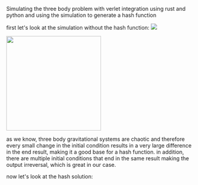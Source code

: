  Simulating the three body problem with verlet integration using rust and python and using the simulation to generate a hash function 

first let's look at the simulation without the hash function:
![](https://github.com/YoavNir1999/three-body-hash/blob/main/simulation.gif)

<img src="https://github.com/YoavNir1999/three-body-hash/blob/main/simulation.gif" width="250" height="250"/>

as we know, three body gravitational systems are chaotic and therefore every small change in the initial condition results in a very large difference in the end result, making it a good base for a hash function.
in addition, there are multiple initial conditions that end in the same result making the output irreversal, which is great in our case.

now let's look at the hash solution: